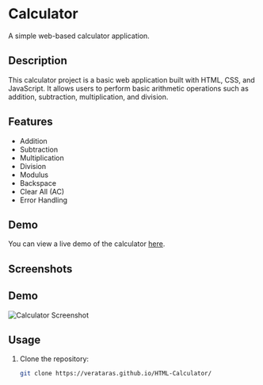 # Calculator

A simple web-based calculator application.

## Description

This calculator project is a basic web application built with HTML, CSS, and JavaScript. It allows users to perform basic arithmetic operations such as addition, subtraction, multiplication, and division.

## Features

- Addition
- Subtraction
- Multiplication
- Division
- Modulus
- Backspace
- Clear All (AC)
- Error Handling

## Demo

You can view a live demo of the calculator [here](https://verataras.github.io/HTML-Calculator/).

## Screenshots

## Demo

![Calculator Screenshot](https://github.com/your-username/calculator/raw/main/screenshots/calculator.png)

## Usage

1. Clone the repository:

   ```bash
   git clone https://verataras.github.io/HTML-Calculator/
